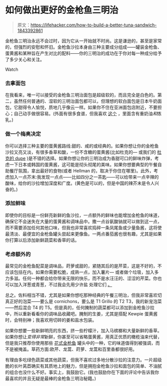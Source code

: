 # 如何做出更好的金枪鱼三明治

> 原文：<https://lifehacker.com/how-to-build-a-better-tuna-sandwich-1843392861>

金枪鱼三明治永远不会过时，因为它从一开始就不时尚。这是谦逊的，甚至是家常的，但强烈的安慰和怀旧。金枪鱼沙拉本身由三种主要成分组成——罐装金枪鱼、蛋黄酱和某种旨在产生对比的配料——你的三明治的成功在于你对每一种成分给予了多少关心和关注。

Watch

### 去拿面包

在我看来，唯一可以接受的金枪鱼三明治面包是超级软的，而且完全是白色的。第二，虽然任何普通的、湿软的三明治面包都可以，但理想的软白面包是日本牛奶面包，它甜得令人愉悦，质地几乎像云一样。如果你不住在亚洲面包店附近，不要担心；自己动手做很容易。(外面有很多食谱，但我喜欢 [这个](https://food52.com/recipes/30962-hokkaido-milk-bread) ，里面含有重奶油*和*炼乳。)

### 做一个梅奥决定

你可以选择三种主要的蛋黄酱路线:甜的、咸的或经典的。如果你想让你的金枪鱼沙拉又亮又淡，有很多香草和酸，一份不含糖的蛋黄酱(比如杜克的— 或我们的 [杜克的 dupe](https://lifehacker.com/how-to-make-your-own-dukes-style-mayonnaise-1833804415) )是不错的选择。如果你想让你的三明治成为香甜可口的鲜味炸弹，考虑一下日本或韩国的蛋黄酱，这可能是彻头彻尾的美味。如果你想要典型的午餐自助餐厅氛围，拿出最好的食物(或者 Hellman 的，取决于你住在哪里)。此外，考虑加入一点芥末:我发现一点点——比如四分之一茶匙——可以给带来一点辛辣的酸味，给你的沙拉增加深度和广度。(黄色是可以的，但是中国的辣芥末是令人兴奋的。)

### 添加鲜味

即使你的目标是一份鲜亮新鲜的鱼沙拉，一点额外的鲜味也能增加金枪鱼的味道，确保它不会迷失在大量的蛋黄酱和调味品中。撒一点谷氨酸钠就可以做到这一点，而不需要添加任何其他口味，但我也非常喜欢捣碎一条凤尾鱼或少量鱼酱，这将使最清淡、最便宜的金枪鱼罐头尝起来更像鱼。一两点番茄酱也很有趣，尤其是如果你打算以后添加新鲜蔬菜和香草的话。

### 考虑额外的

最常见的金枪鱼配菜是调味品，莳萝或甜的，紧随其后的是芹菜，这是不好的，不应该包括在内。如果你需要松脆，成熟一点，加入薯片— 或者做个垃圾，加入多力多滋。任何一种都会给你带来无限的快乐，而不是水汪汪的、涩涩的芹菜。你也可以加入洋葱或青葱，不过我会先用少许盐 处理它们 [。](https://skillet.lifehacker.com/tame-aggressive-onions-with-a-sprinkling-of-salt-1835942746)

总之。佐料相当不错，尤其是如果你想吃那种经典的午餐三明治，但我非常喜欢切真正好的泡菜——要么是 cornichons，要么是 T1 Grillo 的 T2 T3，我的新宠泡菜——然后混合 T4 的 T5。但是真的，任何腌制的蔬菜都可以添加到金枪鱼沙拉中，所以重新看看你的调味品收藏吧。腌制的生姜，尤其是搭配 Kewpie 蛋黄酱时，会特别神；我喜欢用切碎的姜和盐水包装。

如果你想要一些新鲜明亮的东西，挤一些柠檬汁，加入马槟榔和大量新鲜的香草。如果你想让*变得非常*新鲜，你甚至可以省略蛋黄酱，用真正优质的橄榄油来代替，但是我只推荐你使用那些 [花式金枪鱼](https://lifehacker.com/dont-throw-away-the-oil-from-fancy-cans-of-tinned-fish-1842268447) 罐头中的一种，它的味道值得到被强调，而不是被掩盖。草药方面:欧芹、龙蒿、莳萝、龙蒿和百里香都很好用。

有理由多吃绿色蔬菜或其他蔬菜，但我不喜欢过多地分散沙拉的注意力。一片超级脆的长叶莴苣确实有其质地上的魅力，但是拥抱金枪鱼沙拉和面包的简单、不油腻的组合也没什么不好。事实上，我鼓励它。(我也鼓励你在下面的评论中告诉我你最喜欢的并且无疑是最棒的金枪鱼三明治秘籍。)